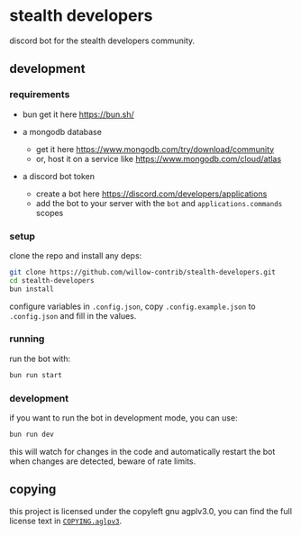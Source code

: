 # stealth developers

discord bot for the stealth developers community.

## development

### requirements

- bun
  get it here https://bun.sh/

- a mongodb database
  - get it here https://www.mongodb.com/try/download/community
  - or, host it on a service like https://www.mongodb.com/cloud/atlas

- a discord bot token
  - create a bot here https://discord.com/developers/applications
  - add the bot to your server with the `bot` and `applications.commands`
    scopes

### setup

clone the repo and install any deps:
```sh
git clone https://github.com/willow-contrib/stealth-developers.git
cd stealth-developers
bun install
```

configure variables in `.config.json`, copy `.config.example.json` to
`.config.json` and fill in the values.

### running

run the bot with:
```sh
bun run start
```

### development

if you want to run the bot in development mode, you can use:
```sh
bun run dev
```

this will watch for changes in the code and automatically restart the bot when
changes are detected, beware of rate limits.

## copying

this project is licensed under the copyleft gnu agplv3.0, you can find the full
license text in [`COPYING.aglpv3`](./COPYING.agplv3).
